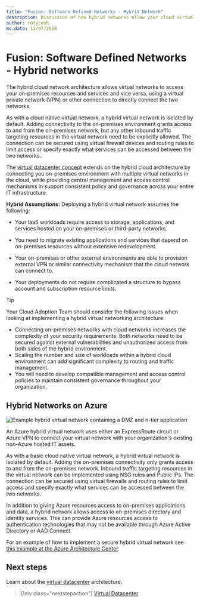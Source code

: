 ```yaml
---
title: "Fusion: Software Defined Networks - Hybrid Network" 
description: Discussion of how hybrid networks allow your cloud virtual networks to connect to on-premises resources
author: rotycenh
ms.date: 11/07/2018
---
```


# Fusion: Software Defined Networks - Hybrid networks

The hybrid cloud network architecture allows virtual networks to access your on-premises resources and services and vice versa, using a virtual private network (VPN) or other connection to directly connect the two networks.

As with a cloud native virtual network, a hybrid virtual network is isolated by default. Adding connectivity to the on-premises environment grants access to and from the on-premises network, but any other inbound traffic targeting resources
in the virtual network need to be explicitly allowed. The connection can be secured using virtual firewall devices and routing rules to limit access or specify exactly what services can be accessed between the two networks.

The [virtual datacenter concept](vdc-networking.md) extends on the hybrid cloud architecture by connecting you on-premises environment with multiple virtual networks in the cloud, while providing central management and access control mechanisms in support consistent policy and governance across your entire IT infrastructure.

**Hybrid Assumptions:** Deploying a hybrid virtual network assumes the following:

- Your IaaS workloads require access to storage, applications, and services hosted on your on-premises or third-party networks.

- You need to migrate existing applications and services that depend on on-premises resources without extensive redevelopment.

- Your on-premises or other external environments are able to provision external VPN or similar connectivity mechanism that the cloud network can connect to.

- Your deployments do not require complicated a structure to bypass account and subscription resource limits.

> [!TIP]
> Your Cloud Adoption Team should consider the following issues when looking at implementing a hybrid virtual networking architecture:
> - Connecting on-premises networks with cloud networks increases the complexity of your security requirements. Both networks need to be secured against external vulnerabilities and unauthorized access from both sides of the hybrid environment.
> - Scaling the number and size of workloads within a hybrid cloud environment can add significant complexity to routing and traffic management.
> - You will need to develop compatible management and access control policies to maintain consistent governance throughout your organization.

## Hybrid Networks on Azure

![Example hybrid virtual network containing a DMZ and n-tier application](../../_images/infra-sdn-figure2.png)

An Azure hybrid virtual network uses either an ExpressRoute circuit or Azure VPN
to connect your virtual network with your organization's existing non-Azure
hosted IT assets.

As with a basic cloud native virtual network, a hybrid virtual network is
isolated by default. Adding the on-premises connectivity only grants access to
and from the on-premises network. Inbound traffic targeting resources in the
virtual network can be implemented using NSG rules and Public IPs. The
connection can be secured using virtual firewalls and routing rules to limit
access and specify exactly what services can be accessed between the two
networks.

In addition to giving Azure resources access to on-premises applications and
data, a hybrid network allows access to on-premises directory and identity
services. This can provide Azure resources access to authentication technologies
that may not be available through Azure Active Directory or AAD Connect.

For an example of how to implement a secure hybrid virtual network see [this
example at the Azure Architecture
Center](https://docs.microsoft.com/en-us/azure/architecture/reference-architectures/dmz/secure-vnet-hybrid).

## Next steps

Learn about the [virtual datacenter](vdc-networking.md) architecture.

> [!div class="nextstepaction"]
> [Virtual Datacenter](vdc-networking.md)